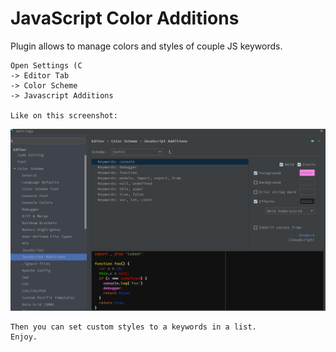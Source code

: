 # JavaScript Color Additions

<!-- Plugin description -->
Plugin allows to manage colors and styles of couple JS keywords.

```
Open Settings (C
-> Editor Tab 
-> Color Scheme 
-> Javascript Additions

Like on this screenshot:
```
![](.github/readme/screenshot.png)
```
Then you can set custom styles to a keywords in a list.
Enjoy.
```
<!-- Plugin description end -->